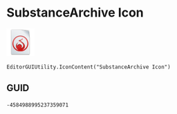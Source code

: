 # SubstanceArchive Icon
![](/img/SubstanceArchive%20Icon.png)

``` CSharp
EditorGUIUtility.IconContent("SubstanceArchive Icon")
```
## GUID
```
-4584988995237359071
```
